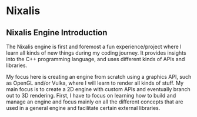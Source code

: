 # Nixalis
## Nixalis Engine Introduction
The Nixalis engine is first and foremost a fun experience/project where I learn all kinds of new things during my coding 
journey. It provides insights into the C++ programming language, and uses different kinds of APIs and libraries.

My focus here is creating an engine from scratch using a graphics API, such as OpenGL and/or Vulka, where I will learn 
to render all kinds of stuff. My main focus is to create a 2D engine with custom APIs and eventually branch out to
3D rendering. First, I have to focus on learning how to build and manage an engine and focus mainly on all the different
concepts that are used in a general engine and facilitate certain external libraries.

